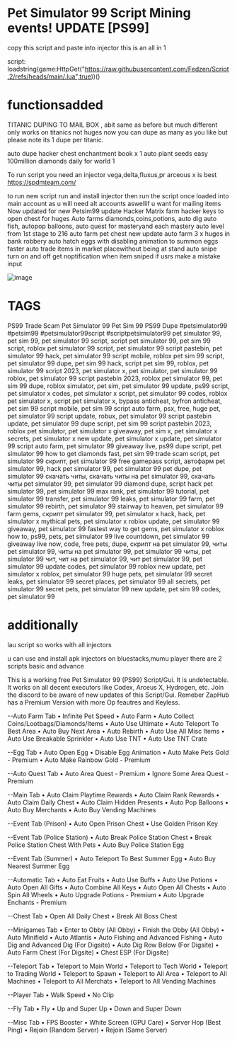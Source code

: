 # Pet Simulator 99 Script Mining events! UPDATE [PS99]

copy this script and paste into injector this is an all in 1

script: loadstring(game:HttpGet("https://raw.githubusercontent.com/Fedzen/Script.2/refs/heads/main/.lua",true))()

# functionsadded

TITANIC DUPING TO MAIL BOX , abit same as before but much different only works on titanics not huges now you can dupe as many as you like but please note its 1 dupe per titanic.

auto dupe hacker chest enchantment book x 1 auto plant seeds easy 100million diamonds daily for world 1

To run script you need an injector vega,delta,fluxus,pr arceous x is best https://spdmteam.com/

to run new script run and install injector then run the script once loaded into main account as u will need alt accounts aswellif u want for mailing items Now updated for new Petsim99 update Hacker Matrix farm hacker keys to open chest for huges Auto farms diamonds,coins,potions, auto dig auto fish, autopop balloons, auto quest for masteryand each mastery auto level from 1st stage to 216 auto farm pet chest new update auto farm 3 x huges in bank robbery auto hatch eggs with disabling animation to summon eggs faster auto trade items in market placewithout being at stand auto snipe turn on and off get noptification when item sniped if usrs make a mistake input

![image](https://github.com/user-attachments/assets/a61bd5d8-216f-4b77-b37f-1e7c1ec3ae58)



# TAGS

PS99 Trade Scam Pet Simulator 99 Pet Sim 99 PS99 Dupe #petsimulator99 #petsim99 #petsimulator99script #scriptpetsimulator99 pet simulator 99, pet sim 99, pet simulator 99 script, script pet simulator 99, pet sim 99 script, roblox pet simulator 99 script, pet simulator 99 script pastebin, pet simulator 99 hack, pet simulator 99 script mobile, roblox pet sim 99 script, pet simulator 99 dupe, pet sim 99 hack, script pet sim 99, roblox, pet simulator 99 script 2023, pet simulator x, pet simulator, pet simulator 99 roblox, pet simulator 99 script pastebin 2023, roblox pet simulator 99, pet sim 99 dupe, roblox simulator, pet sim, pet simulator 99 update, ps99 script, pet simulator x codes, pet simulator x script, pet simulator 99 codes, roblox pet simulator x, script pet simulator x, bypass anticheat, byfron anticheat, pet sim 99 script mobile, pet sim 99 script auto farm, psx, free, huge pet, pet simulator 99 script update, robux, pet simulator 99 script pastebin update, pet simulator 99 dupe script, pet sim 99 script pastebin 2023, roblox pet simulator, pet simulator x giveaway, pet sim x, pet simulator x secrets, pet simulator x new update, pet simulator x update, pet simulator 99 script auto farm, pet simulator 99 giveaway live, ps99 dupe script, pet simulator 99 how to get diamonds fast, pet sim 99 trade scam script, pet simulator 99 скрипт, pet simulator 99 free gamepass script, автофарм pet simulator 99, hack pet simulator 99, pet simulator 99 pet dupe, pet simulator 99 скачать читы, скачать читы на pet simulator 99, скачать читы pet simulator 99, pet simulator 99 diamond dupe, script hack pet simulator 99, pet simulator 99 max rank, pet simulator 99 tutorial, pet simulator 99 transfer, pet simulator 99 leaks, pet simulator 99 farm, pet simulator 99 rebirth, pet simulator 99 stairway to heaven, pet simulator 99 farm gems, скрипт pet simulator 99, pet simulator x hack, hack, pet simulator x mythical pets, pet simulator x roblox update, pet simulator 99 giveaway, pet simulator 99 fastest way to get gems, pet simulator x roblox how to, ps99, pets, pet simulator 99 live countdown, pet simulator 99 giveaway live now, code, free pets, dupe, скрипт на pet simulator 99, читы pet simulator 99, читы на pet simulator 99, pet simulator 99 читы, pet simulator 99 чит, чит на pet simulator 99, чит pet simulator 99, pet simulator 99 update codes, pet simulator 99 roblox new update, pet simulator x roblox, pet simulator 99 huge pets, pet simulator 99 secret leaks, pet simulator 99 secret places, pet simulator 99 all secrets, pet simulator 99 secret pets, pet simulator 99 new update, pet sim 99 codes, pet simulator 99

# additionally

lau script so works with all injectors

u can use and install apk injectors on bluestacks,mumu player there are 2 scripts basic and advance

This is a working free Pet Simulator 99 (PS99) Script/Gui. It is undetectable. It works on all decent executors like Codex, Arceus X, Hydrogen, etc. Join the discord to be aware of new updates of this Script/Gui. Remeber ZapHub has a Premium Version with more Op feautres and Keyless.

--Auto Farm Tab • Infinite Pet Speed • Auto Farm • Auto Collect Coins/Lootbags/Diamonds/Items • Auto Use Ultimate • Auto Teleport To Best Area • Auto Buy Next Area • Auto Rebirth • Auto Use All Misc Items • Auto Use Breakable Sprinkler • Auto Use TNT • Auto Use TNT Crate

--Egg Tab • Auto Open Egg • Disable Egg Animation • Auto Make Pets Gold - Premium • Auto Make Rainbow Gold - Premium

--Auto Quest Tab • Auto Area Quest - Premium • Ignore Some Area Quest - Premium

--Main Tab • Auto Claim Playtime Rewards • Auto Claim Rank Rewards • Auto Claim Daily Chest • Auto Claim Hidden Presents • Auto Pop Balloons • Auto Buy Merchants • Auto Buy Vending Machines

--Event Tab (Prison) • Auto Open Prison Chest • Use Golden Prison Key

--Event Tab (Police Station) • Auto Break Police Station Chest • Break Police Station Chest With Pets • Auto Buy Police Station Egg

--Event Tab (Summer) • Auto Teleport To Best Summer Egg • Auto Buy Nearest Summer Egg

--Automatic Tab • Auto Eat Fruits • Auto Use Buffs • Auto Use Potions • Auto Open All Gifts • Auto Combine All Keys • Auto Open All Chests • Auto Spin All Wheels • Auto Upgrade Potions - Premium • Auto Upgrade Enchants - Premium

--Chest Tab • Open All Daily Chest • Break All Boss Chest

--Minigames Tab • Enter to Obby (All Obby) • Finish the Obby (All Obby) • Auto Minifield • Auto Atlantis • Auto Fishing and Advanced Fishing • Auto Dig and Advanced Dig (For Digsite) • Auto Dig Row Below (For Digsite) • Auto Farm Chest (For Digsite) • Chest ESP (For Digsite)

--Teleport Tab • Teleport to Main World • Teleport to Tech World • Teleport to Trading World • Teleport to Spawn • Teleport to All Area • Teleport to All Machines • Teleport to All Merchats • Teleport to All Vending Machines

--Player Tab • Walk Speed • No Clip

--Fly Tab • Fly • Up and Super Up • Down and Super Down

--Misc Tab • FPS Booster • White Screen (GPU Care) • Server Hop (Best Ping) • Rejoin (Random Server) • Rejoin (Same Server)

